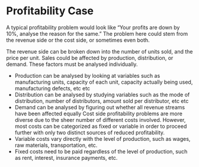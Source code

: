 # Profitability Case
A typical profitability problem would look like “Your profits are down by 10%, analyse the reason for the same.”
The problem here could stem from the revenue side or the cost side, or sometimes even both. 

The revenue side can be broken down into the number of units sold, and the price per unit. Sales could be affected by production, distribution, or demand. These factors must be analysed individually.
- Production can be analysed by looking at variables such as manufacturing units, capacity of each unit, capacity actually being used, manufacturing defects, etc etc
- Distribution can be analysed by studying variables such as the mode of distribution, number of distributors, amount sold per distributor, etc etc
- Demand can be analysed by figuring out whether all revenue streams have been affected equally
Cost side profitability problems are more diverse due to the sheer number of different costs involved. However, most costs can be categorized as fixed or variable in order to proceed further with only two distinct sources of reduced profitability.
- Variable costs vary directly with the level of production, such as wages, raw materials, transportation, etc.
- Fixed costs need to be paid regardless of the level of production, such as rent, interest, insurance payments, etc.